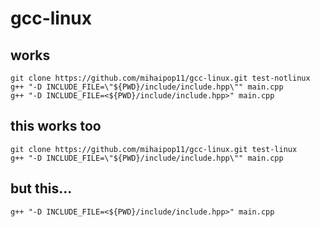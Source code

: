 # gcc-linux 

## works
```
git clone https://github.com/mihaipop11/gcc-linux.git test-notlinux
g++ "-D INCLUDE_FILE=\"${PWD}/include/include.hpp\"" main.cpp
g++ "-D INCLUDE_FILE=<${PWD}/include/include.hpp>" main.cpp
```

## this works too
```
git clone https://github.com/mihaipop11/gcc-linux.git test-linux
g++ "-D INCLUDE_FILE=\"${PWD}/include/include.hpp\"" main.cpp
```
## but this...
```
g++ "-D INCLUDE_FILE=<${PWD}/include/include.hpp>" main.cpp
```
